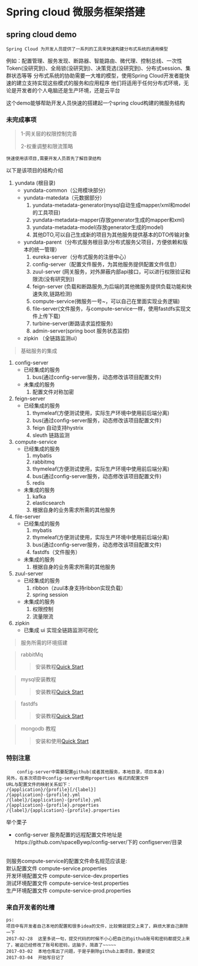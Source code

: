 Spring cloud 微服务框架搭建
====================
spring cloud demo
---------------------

    Spring Cloud 为开发人员提供了一系列的工具来快速构建分布式系统的通用模型 
例如：配置管理、服务发现、断路器、智能路由、微代理、控制总线、一次性Token(没研究到)、全局锁(没研究到)、决策竞选(没研究到)、分布式session、集群状态等等
分布式系统的协助需要一大堆的模型，使用Spring Cloud开发者能快速的建立支持实现这些模式的服务和应用程序
他们将适用于任何分布式环境，无论是开发者的个人电脑还是生产环境，还是云平台

这个demo能够帮助开发人员快速的搭建起一个spring cloud构建的微服务结构
### 未完成事项

 

> 1-网关层的权限控制完善
> 
> 2-权重调整和限流策略



    快速使用该项目,需要开发人员首先了解目录结构
以下是该项目的结构介绍


1. yundata (根目录)
    - yundata-common（公用模块部分）
    - yundata-matedata（元数据部分）
        1. yundata-metadata-generator(mysql自动生成mapper/xml和model的工具项目)
        2. yundata-metadata-mapper(存放generator生成的mapper和xml)
        3. yundata-metadata-model(存放generator生成的model)
        4. 其他DTO,可以自己生成新的项目为其他服务提供基本的DTO传输对象
    - yundata-parent（分布式服务根目录/分布式服务父项目，方便依赖和版本的统一管理）
        1. eureka-server（分布式服务的注册中心）
        2. config-server（配置文件服务，为其他服务提供配置文件信息）
        3. zuul-server (网关服务，对外屏蔽内部api接口，可以进行权限验证和限流(没有研究到))
        4. feign-server (负载和断路服务,为后端的其他微服务提供负载功能和快速失败,链路检测)
        5. compute-service(微服务一号~，可以自己在里面实现业务逻辑)
        6. file-server(文件服务，与compute-service一样，使用fastdfs实现文件上传下载)
        7. turbine-server(断路请求监控服务)
        8. admin-server(spring boot 服务状态监控)
    - zipkin （全链路监测ui）


<blockquote>
<p>基础服务的集成</p>
</blockquote>

1. config-server
    - 已经集成的服务
        1. bus(通过config-server服务，动态修改该项目配置文件)
    - 未集成的服务
        1. 配置文件对称加密
2. feign-server
    - 已经集成的服务
        1. thymeleaf(方便测试使用，实际生产环境中使用前后端分离)
        2. bus(通过config-server服务，动态修改该项目配置文件)
        3. feign 自动支持hystrix
        4. sleuth 链路监测
3. compute-service
    - 已经集成的服务
        1. mybatis
        2. rabbitmq
        3. thymeleaf(方便测试使用，实际生产环境中使用前后端分离)
        4. bus(通过config-server服务，动态修改该项目配置文件)
        5. redis
    - 未集成的服务
        1. kafka
        2. elasticsearch
        3. 根据自身的业务需求所需的其他服务
4. file-server
    - 已经集成的服务
        1. mybatis
        2. thymeleaf(方便测试使用，实际生产环境中使用前后端分离)
        3. bus(通过config-server服务，动态修改该项目配置文件)
        4. fastdfs（文件服务）
    - 未集成的服务
        1. 根据自身的业务需求所需的其他服务
5. zuul-server
    - 已经集成的服务
        1. ribbon（zuul本身支持ribbon实现负载）
        2. spring session
    - 未集成的服务
        1. 权限控制
        2. 流量限流   
6. zipkin 
    - 已集成 ui
        实现全链路监测可视化
<blockquote>
<p>服务所需的环境搭建</p>
</blockquote>

> rabbitMq 
>> 安装教程[Quick Start][1]

> mysql安装教程
>> 安装教程[Quick Start][2]

> fastdfs
>> 安装教程[Quick Start][3]

> mongodb 教程
>> 安装和使用[Quick Start][4]

[1]: http://xpenxpen.iteye.com/blog/1474608/
[2]: http://blog.csdn.net/qq_27376871/article/details/51279211/
[3]: http://blog.csdn.net/xyang81/article/details/52837974
[4]: http://www.yiibai.com/mongodb/mongodb_quick_guide.html

### 特别注意
        config-server中需要配置github(或者其他服务，本地目录，项目本身)
    另外，在本次项目中config-server使用properties 格式的配置文件
    URL与配置文件的映射关系如下：
    /{application}/{profile}[/{label}]
    /{application}-{profile}.yml
    /{label}/{application}-{profile}.yml
    /{application}-{profile}.properties
    /{label}/{application}-{profile}.properties

举个栗子<br/>
- config-server 服务配置的远程配置文件地址是https://github.com/spaceBywp/config-server/下的 configserver/目录
<br/>
则服务compute-service的配置文件命名规范应该是:
<br/>默认配置文件
compute-service.properties
<br/>开发环境配置文件
compute-service-dev.properties
<br/>测试环境配置文件
compute-service-test.properties
<br/>生产环境配置文件
compute-service-prod.properties


### 来自开发者的吐槽
    ps:
    项目中有开发者自己本地的配置和很多idea的文件，比较懒就提交上来了，麻烦大家自己删除一下
    2017-02-28  这里多说一句，提交代码的时候不小心把自己的github账号和密码都提交上来了，被迫已经修改了账号和密码，这脑子，简直了~~~~~
    2017-03-02  本地仓库出了问题，于是乎删除github上面项目，重新提交
    2017-03-04  开始写日记了
